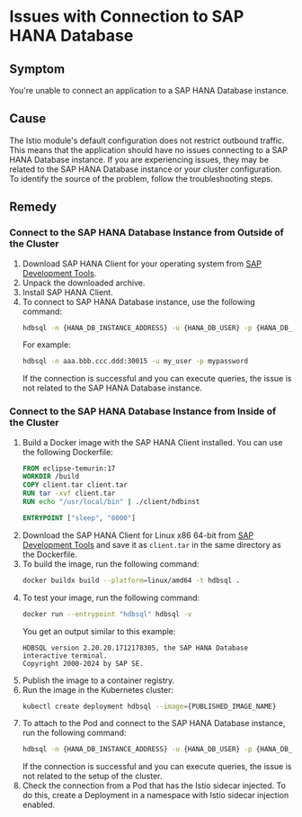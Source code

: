 # Issues with Connection to SAP HANA Database

## Symptom

You're unable to connect an application to a SAP HANA Database instance.

## Cause
The Istio module's default configuration does not restrict outbound traffic. This means that the application should have no issues connecting to a SAP HANA Database instance. If you are experiencing issues, they may be related to the SAP HANA Database instance or your cluster configuration. To identify the source of the problem, follow the troubleshooting steps.

## Remedy

### Connect to the SAP HANA Database Instance from Outside of the Cluster
1. Download SAP HANA Client for your operating system from [SAP Development Tools](https://tools.hana.ondemand.com/#hanatools).
2. Unpack the downloaded archive.
3. Install SAP HANA Client.
4. To connect to SAP HANA Database instance, use the following command:
    ```bash
    hdbsql -n {HANA_DB_INSTANCE_ADDRESS} -u {HANA_DB_USER} -p {HANA_DB_PASSWORD}
    ```
    For example:
    ```bash
    hdbsql -n aaa.bbb.ccc.ddd:30015 -u my_user -p mypassword
    ```
   If the connection is successful and you can execute queries, the issue is not related to the SAP HANA Database instance.

### Connect to the SAP HANA Database Instance from Inside of the Cluster
1. Build a Docker image with the SAP HANA Client installed. You can use the following Dockerfile:
    ```Dockerfile
    FROM eclipse-temurin:17
    WORKDIR /build
    COPY client.tar client.tar
    RUN tar -xvf client.tar
    RUN echo "/usr/local/bin" | ./client/hdbinst

    ENTRYPOINT ["sleep", "8000"]
    ```
2. Download the SAP HANA Client for Linux x86 64-bit from [SAP Development Tools](https://tools.hana.ondemand.com/#hanatools) and save it as `client.tar` in the same directory as the Dockerfile. 
3. To build the image, run the following command:
    ```bash
    docker buildx build --platform=linux/amd64 -t hdbsql .
    ```
4. To test your image, run the following command:
    ```bash
    docker run --entrypoint "hdbsql" hdbsql -v
    ```
    You get an output similar to this example:
    ```
    HDBSQL version 2.20.20.1712178305, the SAP HANA Database interactive terminal.
    Copyright 2000-2024 by SAP SE.
    ```
5. Publish the image to a container registry.
6. Run the image in the Kubernetes cluster:
    ```bash
    kubectl create deployment hdbsql --image={PUBLISHED_IMAGE_NAME}
    ```
7. To attach to the Pod and connect to the SAP HANA Database instance, run the following command:
    ```bash
    hdbsql -n {HANA_DB_INSTANCE_ADDRESS} -u {HANA_DB_USER} -p {HANA_DB_PASSWORD}
    ```
   If the connection is successful and you can execute queries, the issue is not related to the setup of the cluster.
8. Check the connection from a Pod that has the Istio sidecar injected. To do this, create a Deployment in a namespace with Istio sidecar injection enabled.